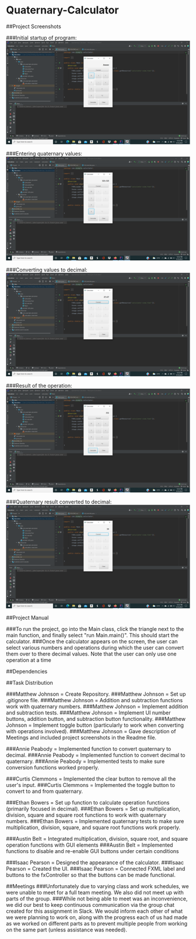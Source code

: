 # Quaternary-Calculator

##Project Screenshots

###Initial startup of program:
![](images/program_startup.png)

###Entering quaternary values:
![](images/quaternary_values_entered.png)

###Converting values to decimal:
![](images/decimal_values.png)

###Result of the operation:
![](images/quaternary_result_value.png)

###Quaternary result converted to decimal:
![](images/standard_final_result.png)

##Project Manual

###To run the project, go into the Main class, click the triangle next to the main function, and finally select "run Main.main()". This should start the calculator.
###Once the calculator appears on the screen, the user can select various numbers and operations during which the user can convert them over to there decimal values. Note that the user can only use one operation at a time

##Dependencies



##Task Distribution

###Matthew Johnson = Create Repository.
###Matthew Johnson = Set up .gitignore file.
###Matthew Johnson = Addition and subtraction functions work with quaternary numbers.
###Matthew Johnson = Implement addition and subtraction tests.
###Matthew Johnson = Implement UI number buttons, addition button, and subtraction button functionality.
###Matthew Johnson = Implement toggle button (particularly to work when converting with operations involved).
###Matthew Johnson = Gave description of Meetings and included project screenshots in the Readme file.

###Annie Peabody = Implemented function to convert quaternary to decimal.
###Annie Peabody = Implemented function to convert decimal to quaternary.
###Annie Peabody = Implemented tests to make sure conversion functions worked properly.

###Curtis Clemmons = Implemented the clear button to remove all the user's input.
###Curtis Clemmons = Implemented the toggle button to convert to and from quaternary.

###Ethan Bowers = Set up function to calculate operation functions (primarily focused in decimal).
###Ethan Bowers = Set up multiplication, division, square and square root functions to work with quaternary numbers.
###Ethan Bowers = Implemented quaternary tests to make sure multiplication, division, square, and square root functions work properly.

###Austin Belt = Integrated multiplication, division, square root, and square operation functions with GUI elements
###Austin Belt = Implemented functions to disable and re-enable GUI buttons under certain conditions

###Isaac Pearson = Designed the appearance of the calculator.
###Isaac Pearson = Created the UI.
###Isaac Pearson = Connected FXML label and buttons to the fxController so that the buttons can be made functional.

##Meetings
###Unfortunately due to varying class and work schedules, we were unable to meet for a full team meeting. We also did not meet up with parts of the group.
###While not being able to meet was an inconvenience, we did our best to keep continuous communication via the group chat created for this assignment in Slack. We would inform each other of what we were planning to work on, along with the progress each of us had made as we worked on different parts as to prevent multiple people from working on the same part (unless assistance was needed). 
